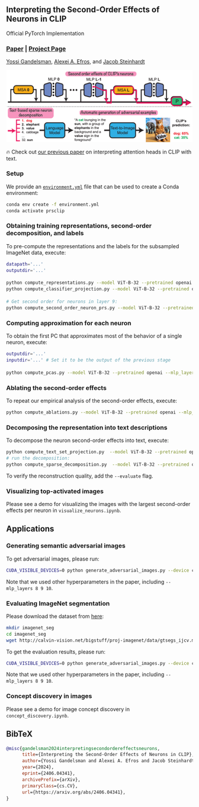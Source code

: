 ## Interpreting the Second-Order Effects of Neurons in CLIP
Official PyTorch Implementation

### [Paper](https://arxiv.org/abs/2406.04341) | [Project Page](https://yossigandelsman.github.io/clip_neurons/)

[Yossi Gandelsman](https://yossigandelsman.github.io/), [Alexei A. Efros](https://people.eecs.berkeley.edu/~efros/), and [Jacob Steinhardt](https://jsteinhardt.stat.berkeley.edu/)

![Teaser](figures/teaser.png)

🔥 Check out [our previous paper](https://yossigandelsman.github.io/clip_decomposition/) on interpreting attention heads in CLIP with text.
### Setup
We provide an [`environment.yml`](environment.yml) file that can be used to create a Conda environment:

```bash
conda env create -f environment.yml
conda activate prsclip
```

### Obtaining training representations, second-order decomposition, and labels 
To pre-compute the representations and the labels for the subsampled ImageNet data, execute:
```bash
datapath='...'
outputdir='...'

python compute_representations.py --model ViT-B-32 --pretrained openai --data_path $datapath --output_dir $outputdir # for representations and classes
python compute_classifier_projection.py --model ViT-B-32 --pretrained openai --output_dir $outputdir # for classifier weights

# Get second order for neurons in layer 9: 
python compute_second_order_neuron_prs.py --model ViT-B-32 --pretrained openai --mlp_layer 9 --output_dir $outputdir --data_path $datapath # second order effect
```
### Computing approximation for each neuron
To obtain the first PC that approximates most of the behavior of a single neuron, execute:
```bash
outputdir='...'
inputdir='...' # Set it to be the output of the previous stage

python compute_pcas.py --model ViT-B-32 --pretrained openai --mlp_layer 9 --output_dir $outputdir --input_dir $inputdir
```

### Ablating the second-order effects 
To repeat our empirical analysis of the second-order effects, execute:
```bash
python compute_ablations.py --model ViT-B-32 --pretrained openai --mlp_layer 9 --output_dir $outputdir --input_dir $inputdir --data_path $datapath
```

### Decomposing the representation into text descriptions
To decompose the neuron second-order effects into text, execute:
```bash
python compute_text_set_projection.py  --model ViT-B-32 --pretrained openai --output_dir $outputdir --data_path text_descriptions/30k.txt  # get the text representations
# run the decomposition:
python compute_sparse_decomposition.py  --model ViT-B-32 --pretrained openai --output_dir $outputdir --mlp_layer 9  --components 128 --text_descriptions 30k --device cuda:0
```
To verify the reconstruction quality, add the `--evaluate` flag.


### Visualizing top-activated images
Please see a demo for visualizing the images with the largest second-order effects per neuron in `visualize_neurons.ipynb`. 


## Applications

### Generating semantic adversarial images
To get adversarial images, please run:

```bash
CUDA_VISIBLE_DEVICES=0 python generate_adversarial_images.py --device cuda:0 --class_0 "vacuum cleaner" --class_1 "cat" --model ViT-B-32 --pretrained openai  --dataset_path $outputdir --text_descriptions 30k --mlp_layers 9 --neurons_num 100 --overall_words 50 --results_per_generation 1
```
Note that we used other hyperparameters in the paper, including `--mlp_layers 8 9 10`.

### Evaluating ImageNet segmentation
Please download the dataset from [here](http://calvin-vision.net/bigstuff/proj-imagenet/data/gtsegs_ijcv.mat):

```bash
mkdir imagenet_seg
cd imagenet_seg
wget http://calvin-vision.net/bigstuff/proj-imagenet/data/gtsegs_ijcv.mat
```

To get the evaluation results, please run:

```bash
CUDA_VISIBLE_DEVICES=0 python generate_adversarial_images.py --device cuda:0 --class_0 "stop sign" --class_1 "yield" --model ViT-B-32 --pretrained openai  --dataset_path $outputdir --text_descriptions 30k --mlp_layers 9 --neurons_num 100 --overall_words 50 --results_per_generation 4
```
Note that we used other hyperparameters in the paper, including `--mlp_layers 8 9 10`.

### Concept discovery in images
Please see a demo for image concept discovery in `concept_discovery.ipynb`. 

## BibTeX
```bibtex
@misc{gandelsman2024interpretingsecondordereffectsneurons,
      title={Interpreting the Second-Order Effects of Neurons in CLIP}, 
      author={Yossi Gandelsman and Alexei A. Efros and Jacob Steinhardt},
      year={2024},
      eprint={2406.04341},
      archivePrefix={arXiv},
      primaryClass={cs.CV},
      url={https://arxiv.org/abs/2406.04341}, 
}
```

